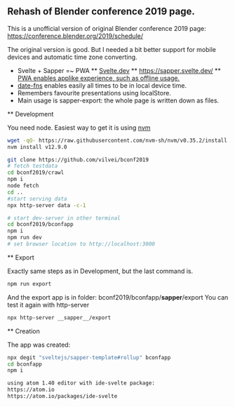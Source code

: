 ## Rehash of Blender conference 2019 page.

This is a unofficial version of original Blender conference 2019 page: <a href="https://conference.blender.org/2019/schedule/">https://conference.blender.org/2019/schedule/</a>

The original version is good. But I needed a bit better support for mobile devices and automatic time zone converting.

* Svelte + Sapper =~ PWA
** <a href="https://svelte.dev/">Svelte.dev</a>
** <a href="https://sapper.svelte.dev/">https://sapper.svelte.dev/</a>
** <a href="https://developers.google.com/web/progressive-web-apps">PWA enables applike experience, such as offline usage.</a>
* <a href="https://date-fns.org/">date-fns</a> enables easily all times to be in local device time.
* Remembers favourite presentations using localStore.
* Main usage is sapper-export: the whole page is written down as files.

** Development

You need node. Easiest way to get it is using <a href="https://github.com/nvm-sh/nvm">nvm</a>

```bash
wget -qO- https://raw.githubusercontent.com/nvm-sh/nvm/v0.35.2/install.sh | bash
nvm install v12.9.0
```

```bash
git clone https://github.com/vilvei/bconf2019
# fetch testdata
cd bconf2019/crawl
npm i
node fetch
cd ..
#start serving data
npx http-server data -c-1

# start dev-server in other terminal
cd bconf2019/bconfapp
npm i
npm run dev
# set browser location to http://localhost:3000
```

** Export

Exactly same steps as in Development, but the last command is.

```bash
npm run export
 ```

And the export app is in folder: bconf2019/bconfapp/__sapper__/export
You can test it again with http-server

```bash
npx http-server __sapper__/export
```

** Creation

The app was created:

```bash
npx degit "sveltejs/sapper-template#rollup" bconfapp
cd bconfapp
npm i

using atom 1.40 editor with ide-svelte package:
https://atom.io
https://atom.io/packages/ide-svelte
```
